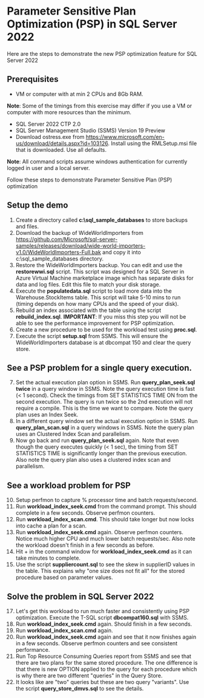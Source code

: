 # Parameter Sensitive Plan Optimization (PSP) in SQL Server 2022

Here are the steps to demonstrate the new PSP optimization feature for SQL Server 2022

## Prerequisites

- VM or computer with at min 2 CPUs and 8Gb RAM.

**Note**: Some of the timings from this exercise may differ if you use a VM or computer with more resources than the minimum.
 
- SQL Server 2022 CTP 2.0
- SQL Server Management Studio (SSMS) Version 19 Preview
- Download ostress.exe from https://www.microsoft.com/en-us/download/details.aspx?id=103126. Install using the RMLSetup.msi file that is downloaded. Use all defaults.

**Note**: All command scripts assume windows authentication for currently logged in user and a local server.

Follow these steps to demonstrate Parameter Sensitive Plan (PSP) optimization

## Setup the demo

1. Create a directory called **c:\sql_sample_databases** to store backups and files.
1. Download the backup of WideWorldImporters from https://github.com/Microsoft/sql-server-samples/releases/download/wide-world-importers-v1.0/WideWorldImporters-Full.bak and copy it into c:\sql_sample_databases directory.
1. Restore the WideWorldImporters backup. You can edit and use the **restorewwi.sql** script. This script was designed for a SQL Server in Azure Virtual Machine marketplace image which has separate disks for data and log files. Edit this file to match your disk storage.
1. Execute the **populatedata.sql** script to load more data into the Warehouse.StockItems table. This script will take 5-10 mins to run (timing depends on how many CPUs and the speed of your disk).
1. Rebuild an index associated with the table using the script **rebuild_index.sql**. **IMPORTANT**: If you miss this step you will not be able to see the performance improvement for PSP optimization.
1. Create a new procedure to be used for the workload test using **proc.sql**.
1. Execute the script **setup.sql** from SSMS. This will ensure the WideWorldImporters database is at dbcompat 150 and clear the query store.

## See a PSP problem for a single query execution.

7. Set the actual execution plan option in SSMS. Run **query_plan_seek.sql** **twice** in a query window in SSMS. Note the query execution time is fast (< 1 second). Check the timings from SET STATISTICS TIME ON from the second execution. The query is run twice so the 2nd execution will not require a compile. This is the time we want to compare. Note the query plan uses an Index Seek.
8. In a different query window set the actual execution option in SSMS. Run **query_plan_scan.sql** in a query windows in SSMS. Note the query plan uses an Clustered Index Scan and parallelism.
9. Now go back and run **query_plan_seek.sql** again. Note that even though the query executes quickly (< 1 sec), the timing from SET STATISTICS TIME is significantly longer than the previous execution. Also note the query plan also uses a clustered index scan and parallelism.

## See a workload problem for PSP

10. Setup perfmon to capture % processor time and batch requests/second.
13. Run **workload_index_seek.cmd** from the command prompt. This should complete in a few seconds. Observe perfmon counters.
14. Run **workload_index_scan.cmd**. This should take longer but now locks into cache a plan for a scan.
15. Run **workload_index_seek.cmd** again. Observe perfmon counters. Notice much higher CPU and much lower batch requests/sec. Also note the workload doesn't finish in a few seconds as before.
16. Hit <Ctrl>+<C> in the command window for **workload_index_seek.cmd** as it can take minutes to complete.
17. Use the script **suppliercount.sql** to see the skew in supplierID values in the table. This explains why "one size does not fit all" for the stored procedure based on parameter values.

## Solve the problem in SQL Server 2022

17. Let's get this workload to run much faster and consistently using PSP optimization. Execute the T-SQL script **dbcompat160.sql** with SSMS.
18. Run **workload_index_seek.cmd** again. Should finish in a few seconds.
19. Run **workload_index_scan.cmd** again.
20. Run **workload_index_seek.cmd** again and see that it now finishes again in a few seconds. Observe perfmon counters and see consistent performance.
21. Run Top Resource Consuming Queries report from SSMS and see that there are two plans for the same stored procedure. The one difference is that there is new OPTION applied to the query for each procedure which is why there are two different "queries" in the Query Store.
22. It looks like are "two" queries but these are two query "variants". Use the script **query_store_dmvs.sql** to see the details.